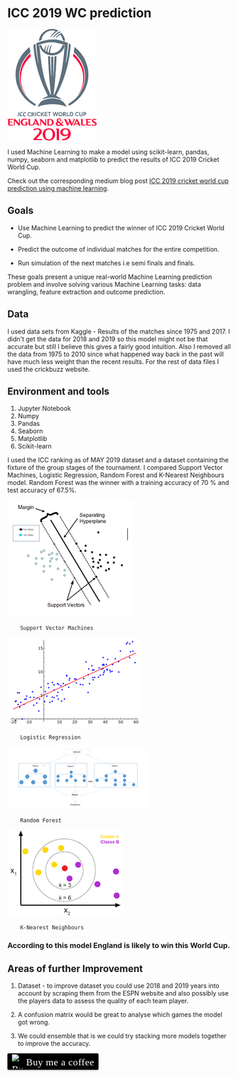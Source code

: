 # ICC 2019 WC prediction

![WC Logo](wc.png)

I used Machine Learning to make a model using scikit-learn, pandas, numpy, seaborn and matplotlib to predict the results of ICC 2019 
Cricket World Cup. 

Check out the corresponding medium blog post [ICC 2019 cricket world cup prediction using machine learning](https://medium.com/@abhinav.sagar/icc-2019-cricket-world-cup-prediction-using-machine-learning-7c42d848ace1).

## Goals

- Use Machine Learning to predict the winner of ICC 2019 Cricket World Cup.

- Predict the outcome of individual matches for the entire competition.

- Run simulation of the next matches i.e semi finals and finals.

These goals present a unique real-world Machine Learning prediction problem and involve solving various Machine Learning tasks: data wrangling, feature extraction and outcome prediction.

## Data

I used data sets from Kaggle - Results of the matches since 1975 and 2017. I didn't get the data for 2018 and 2019 so this model might not be that accurate but still I believe this gives a fairly good intuition. Also I removed all the data from 1975 to 2010 since what happened way back in the past will have much less weight than the recent results. For the rest of data files I used the crickbuzz website. 

## Environment and tools

1. Jupyter Notebook
2. Numpy
3. Pandas
4. Seaborn
5. Matplotlib
6. Scikit-learn

I used the ICC ranking as of MAY 2019 dataset and a dataset containing the fixture of the group stages of the tournament. I compared Support Vector Machines, Logistic Regression, Random Forest and K-Nearest Neighbours model. Random Forest was the winner with a training accuracy of 70 % and test accuracy of 67.5%.

![SVM](svm.png)

        Support Vector Machines

![LR](lr.png)

        Logistic Regression


![RF](rf.png)

        Random Forest

![KNN](knn.png)

        K-Nearest Neighbours

### According to this model England is likely to win this World Cup.

## Areas of further Improvement

1. Dataset - to improve dataset you could use 2018 and 2019 years into account by scraping them from the ESPN website and also possibly use the players data to assess the quality of each team player.

2. A confusion matrix would be great to analyse which games the model got wrong.

3. We could ensemble that is we could try stacking more models together to improve the accuracy.

<style>.bmc-button img{width: 27px !important;margin-bottom: 1px !important;box-shadow: none !important;border: none !important;vertical-align: middle !important;}.bmc-button{line-height: 36px !important;height:37px !important;text-decoration: none !important;display:inline-flex !important;color:#ffffff !important;background-color:#000000 !important;border-radius: 3px !important;border: 1px solid transparent !important;padding: 1px 9px !important;font-size: 22px !important;letter-spacing: 0.6px !important;box-shadow: 0px 1px 2px rgba(190, 190, 190, 0.5) !important;-webkit-box-shadow: 0px 1px 2px 2px rgba(190, 190, 190, 0.5) !important;margin: 0 auto !important;font-family:'Cookie', cursive !important;-webkit-box-sizing: border-box !important;box-sizing: border-box !important;-o-transition: 0.3s all linear !important;-webkit-transition: 0.3s all linear !important;-moz-transition: 0.3s all linear !important;-ms-transition: 0.3s all linear !important;transition: 0.3s all linear !important;}.bmc-button:hover, .bmc-button:active, .bmc-button:focus {-webkit-box-shadow: 0px 1px 2px 2px rgba(190, 190, 190, 0.5) !important;text-decoration: none !important;box-shadow: 0px 1px 2px 2px rgba(190, 190, 190, 0.5) !important;opacity: 0.85 !important;color:#ffffff !important;}</style><link href="https://fonts.googleapis.com/css?family=Cookie" rel="stylesheet"><a class="bmc-button" target="_blank" href="https://www.buymeacoffee.com/abhinavsagar"><img src="https://bmc-cdn.nyc3.digitaloceanspaces.com/BMC-button-images/BMC-btn-logo.svg" alt="Buy me a coffee"><span style="margin-left:5px">Buy me a coffee</span></a>
